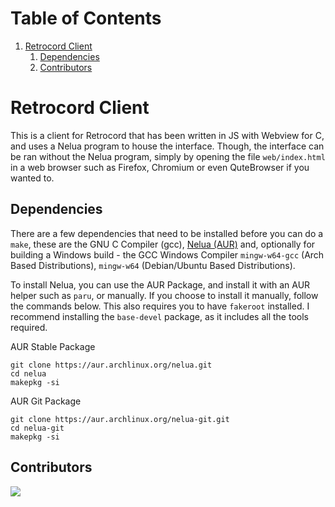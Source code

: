
# Table of Contents

1.  [Retrocord Client](#org5292416)
    1.  [Dependencies](#org44509a5)
    2.  [Contributors](#org0ec09df)



<a id="org5292416"></a>

# Retrocord Client

This is a client for Retrocord that has been written in JS with Webview for C, and uses a Nelua program to house the interface. Though, the interface can be ran without the Nelua program, simply by opening the file `web/index.html` in a web browser such as Firefox, Chromium or even QuteBrowser if you wanted to.


<a id="org44509a5"></a>

## Dependencies

There are a few dependencies that need to be installed before you can do a `make`, these are the GNU C Compiler (gcc), [Nelua (AUR)](https://aur.archlinux.org/packages/nelua) and, optionally for building a Windows build - the GCC Windows Compiler `mingw-w64-gcc` (Arch Based Distributions), `mingw-w64` (Debian/Ubuntu Based Distributions).

To install Nelua, you can use the AUR Package, and install it with an AUR helper such as `paru`, or manually. If you choose to install it manually, follow the commands below. This also requires you to have `fakeroot` installed. I recommend installing the `base-devel` package, as it includes all the tools required.

AUR Stable Package

    git clone https://aur.archlinux.org/nelua.git
    cd nelua
    makepkg -si

AUR Git Package

    git clone https://aur.archlinux.org/nelua-git.git
    cd nelua-git
    makepkg -si


<a id="org0ec09df"></a>

## Contributors

<a href="https://github.com/Elpersonn/Retrocord-client/graphs/contributors">
  <img src="https://contrib.rocks/image?repo=Elpersonn/Retrocord-client" />
</a>

